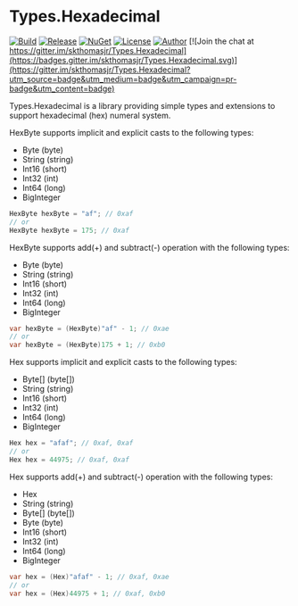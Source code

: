 # Types.Hexadecimal

[![Build](https://ci.appveyor.com/api/projects/status/w1j859w3vdi5ym9q?svg=true)](https://ci.appveyor.com/project/skthomasjr/types-hexadecimal)
[![Release](https://img.shields.io/github/release/skthomasjr/Types.Hexadecimal.svg?maxAge=2592000)](https://github.com/skthomasjr/Types.Hexadecimal/releases)
[![NuGet](https://img.shields.io/nuget/v/Types.Hexadecimal.svg)](https://www.nuget.org/packages/Types.Hexadecimal)
[![License](https://img.shields.io/github/license/skthomasjr/Types.Hexadecimal.svg?maxAge=2592000)](LICENSE.md)
[![Author](https://img.shields.io/badge/author-Scott%20K.%20Thomas%2C%20Jr.-blue.svg?maxAge=2592000)](https://www.linkedin.com/in/skthomasjr)
[![Join the chat at https://gitter.im/skthomasjr/Types.Hexadecimal](https://badges.gitter.im/skthomasjr/Types.Hexadecimal.svg)](https://gitter.im/skthomasjr/Types.Hexadecimal?utm_source=badge&utm_medium=badge&utm_campaign=pr-badge&utm_content=badge)

Types.Hexadecimal is a library providing simple types and extensions to support hexadecimal (hex) numeral system.

HexByte supports implicit and explicit casts to the following types:
- Byte (byte)
- String (string)
- Int16 (short)
- Int32 (int)
- Int64 (long)
- BigInteger
```c#
HexByte hexByte = "af"; // 0xaf
// or
HexByte hexByte = 175; // 0xaf
```
HexByte supports add(+) and subtract(-) operation with the following types:
- Byte (byte)
- String (string)
- Int16 (short)
- Int32 (int)
- Int64 (long)
- BigInteger
```c#
var hexByte = (HexByte)"af" - 1; // 0xae
// or
var hexByte = (HexByte)175 + 1; // 0xb0
```
Hex supports implicit and explicit casts to the following types:
- Byte\[\] (byte\[\])
- String (string)
- Int16 (short)
- Int32 (int)
- Int64 (long)
- BigInteger
```c#
Hex hex = "afaf"; // 0xaf, 0xaf
// or
Hex hex = 44975; // 0xaf, 0xaf
```
Hex supports add(+) and subtract(-) operation with the following types:
- Hex
- String (string)
- Byte\[\] (byte\[\])
- Byte (byte)
- Int16 (short)
- Int32 (int)
- Int64 (long)
- BigInteger
```c#
var hex = (Hex)"afaf" - 1; // 0xaf, 0xae
// or
var hex = (Hex)44975 + 1; // 0xaf, 0xb0
```
